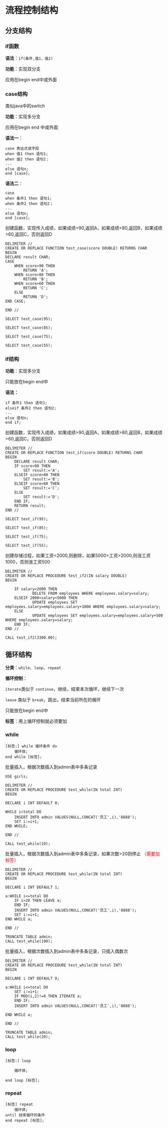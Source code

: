# 流程控制结构

## 分支结构

### if函数

**语法**：`if(条件,值1，值2)`

**功能**：实现双分支

应用在begin end中或外面

### case结构

类似java中的switch

**功能**：实现多分支

应用在begin end 中或外面

**语法一**：

```
case 表达式或字段
when 值1 then 语句1;
when 值2 then 语句2；
...
else 语句n;
end [case];
```

**语法二**：

```
case 
when 条件1 then 语句1;
when 条件2 then 语句2；
...
else 语句n;
end [case];
```



创建函数，实现传入成绩，如果成绩>90,返回A，如果成绩>80,返回B，如果成绩>60,返回C，否则返回D

```mysql
DELIMITER //
CREATE OR REPLACE FUNCTION test_case(score DOUBLE) RETURNS CHAR
BEGIN
DECLARE result CHAR;
CASE  
	WHEN score>90 THEN
		RETURN 'A';
	WHEN score>80 THEN 
		RETURN 'B';
	WHEN score>60 THEN
		RETURN 'C';
	ELSE
		RETURN 'D';
END CASE;

END //
```

```mysql
SELECT test_case(95);

SELECT test_case(85);

SELECT test_case(75);

SELECT test_case(55);
```



### if结构

**功能**：实现多分支

只能放在begin end中

**语法：**

```
if 条件1 then 语句1;
elseif 条件2 then 语句2;
...
else 语句n;
end if;
```

创建函数，实现传入成绩，如果成绩>90,返回A，如果成绩>80,返回B，如果成绩>60,返回C，否则返回D

```mysql
DELIMITER //
CREATE OR REPLACE FUNCTION test_if(score DOUBLE) RETURNS CHAR 
BEGIN 
	DECLARE result CHAR;
	IF score>90 THEN
		SET result:='A';
	ELSEIF score>80 THEN
		SET result:='B';
	ELSEIF score>60 THEN
		SET result:='C';
	ELSE
		SET result:='D';
	END IF;
	RETURN result;
END //
```

``` mysql
SELECT test_if(95);

SELECT test_if(85);

SELECT test_if(75);

SELECT test_if(55);
```

创建存储过程，如果工资<2000,则删除，如果5000>工资>2000,则涨工资1000，否则涨工资500

```mysql
DELIMITER //
CREATE OR REPLACE PROCEDURE test_if2(IN salary DOUBLE)
BEGIN

	IF salary<2000 THEN
			DELETE FROM employees WHERE employees.salary=salary;
	ELSEIF 2000<salary<5000 THEN 
			UPDATE employees SET employees.salary=employees.salary+1000 WHERE employees.salary=salary; 
	ELSE
			UPDATE employees SET employees.salary=employees.salary+500 WHERE employees.salary=salary; 
	END IF;
END //
```

```mysql
CALL test_if2(3300.00);
```



## 循环结构

**分类**：`while`、`loop`、`repeat`

**循环控制**：

`iterate`类似于 `continue`，继续，结束本次循环，继续下一次

`leave` 类似于  `break`，跳出，结束当前所在的循环

只能放在begin end中

**标签**：用上循环控制就必须要加

### while

```
[标签:] while 循环条件 do
	循环体;
end while [标签];
```

批量插入，根据次数插入到admin表中多条记录

```mysql
USE girls;

DELIMITER //
CREATE OR REPLACE PROCEDURE test_while(IN total INT)
BEGIN

DECLARE i INT DEFAULT 0;

WHILE i<total DO
	INSERT INTO admin VALUES(NULL,CONCAT('员工',i),'8888');
	SET i:=i+1;
END WHILE;

END //
```

```mysql
CALL test_while(10);
```

批量插入，根据次数插入到admin表中多条记录，如果次数>20则停止 <span style="color:red">（需要加标签）</span>

````mysql
DELIMITER //
CREATE OR REPLACE PROCEDURE test_while(IN total INT)
BEGIN

DECLARE i INT DEFAULT 1;

a:WHILE i<=total DO
	IF i>20 THEN LEAVE a;
	END IF;
	INSERT INTO admin VALUES(NULL,CONCAT('员工',i),'8888');
	SET i:=i+1;
END WHILE a;

END //
````

```mysql
TRUNCATE TABLE admin;
CALL test_while(100);
```



批量插入，根据次数插入到admin表中多条记录，只插入偶数次

```mysql
DELIMITER //
CREATE OR REPLACE PROCEDURE test_while(IN total INT)
BEGIN

DECLARE i INT DEFAULT 0;

a:WHILE i<=total DO
	SET i:=i+1;
	IF MOD(i,2)!=0 THEN ITERATE a;
	END IF;
	INSERT INTO admin VALUES(NULL,CONCAT('员工',i),'8888');
	
END WHILE a;

END //

```

```mysql
TRUNCATE TABLE admin;
CALL test_while(20);
```





### loop

```
[标签:] loop

	循环体;

end loop [标签];

```



### repeat

```
[标签] repeat
	循环体;
until 结束循环的条件
end repeat [标签];
```

